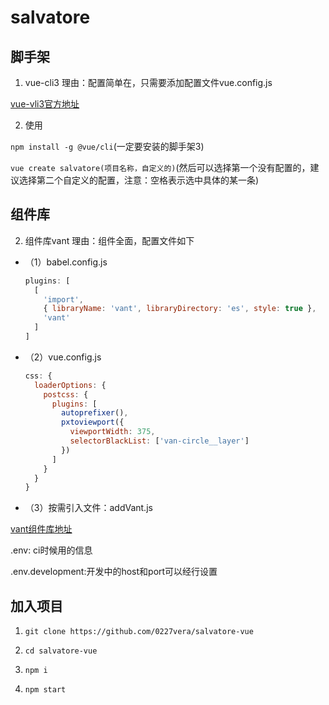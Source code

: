 # salvatore

## 脚手架

1. vue-cli3 理由：配置简单在，只需要添加配置文件vue.config.js

[vue-vli3官方地址](https://cli.vuejs.org/zh/)

2. 使用

`npm install -g @vue/cli`(一定要安装的脚手架3)

`vue create salvatore(项目名称，自定义的)`(然后可以选择第一个没有配置的，建议选择第二个自定义的配置，注意：空格表示选中具体的某一条)

## 组件库

2. 组件库vant 理由：组件全面，配置文件如下

* （1）babel.config.js

  ```js
  plugins: [
    [
      'import',
      { libraryName: 'vant', libraryDirectory: 'es', style: true },
      'vant'
    ]
  ]
  ```

* （2）vue.config.js

  ```js
  css: {
    loaderOptions: {
      postcss: {
        plugins: [
          autoprefixer(),
          pxtoviewport({
            viewportWidth: 375,
            selectorBlackList: ['van-circle__layer']
          })
        ]
      }
    }
  }
  ```

* （3）按需引入文件：addVant.js

[vant组件库地址](https://youzan.github.io/vant/#/zh-CN/theme)

.env: ci时候用的信息

.env.development:开发中的host和port可以经行设置

## 加入项目

1. `git clone https://github.com/0227vera/salvatore-vue`

2. `cd salvatore-vue`

3. `npm i`

4. `npm start`